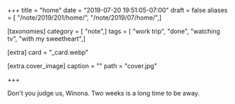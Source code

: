+++
title = "home"
date = "2019-07-20 19:51:05-07:00"
draft = false
aliases = [ "/note/2019/201/home/", "/note/2019/07/home/",]

[taxonomies]
category = [ "note",]
tags = [ "work trip", "done", "watching tv", "with my sweetheart",]

[extra]
card = "_card.webp"

[extra.cover_image]
caption = ""
path = "cover.jpg"

+++

Don't you judge us, Winona. Two weeks is a long time to be away.